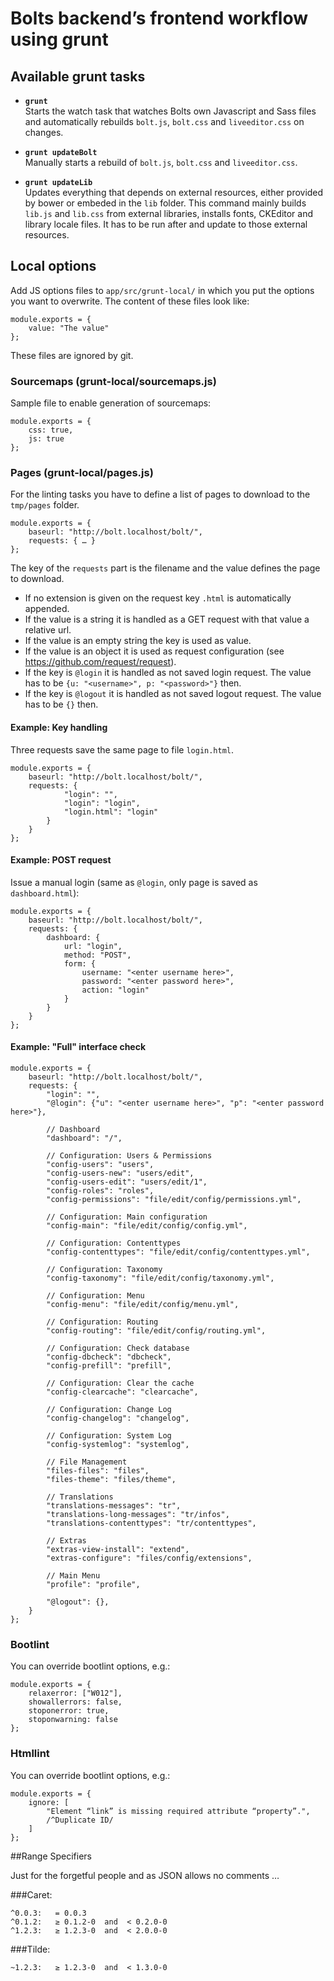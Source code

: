 # Bolts backend’s frontend workflow using grunt

## Available grunt tasks

- **``grunt``**<br>
Starts the watch task that watches Bolts own Javascript and Sass files and automatically rebuilds ``bolt.js``,
``bolt.css`` and ``liveeditor.css`` on changes.

- **``grunt updateBolt``**<br>
Manually starts a rebuild of ``bolt.js``, ``bolt.css`` and ``liveeditor.css``.

- **``grunt updateLib``**<br>
Updates everything that depends on external resources, either provided by bower or embeded in the ``lib`` folder.
This command mainly builds ``lib.js`` and ``lib.css`` from external libraries, installs fonts, CKEditor and library
locale files. It has to be run after and update to those external resources.

## Local options

Add JS options files to ``app/src/grunt-local/`` in which you put the options you want to overwrite.
The content of these files look like:

    module.exports = {
        value: "The value"
    };

These files are ignored by git.


### Sourcemaps (grunt-local/sourcemaps.js)

Sample file to enable generation of sourcemaps:

    module.exports = {
        css: true,
        js: true
    };

### Pages (grunt-local/pages.js)

For the linting tasks you have to define a list of pages to download to the ``tmp/pages`` folder.

    module.exports = {
        baseurl: "http://bolt.localhost/bolt/",
        requests: { … }
    };

The key of the ``requests`` part is the filename and the value defines the page to download.

- If no extension is given on the request key ``.html`` is automatically appended.
- If the value is a string it is handled as a GET request with that value a relative url.
- If the value is an empty string the key is used as value.
- If the value is an object it is used as request configuration (see https://github.com/request/request).
- If the key is ``@login`` it is handled as not saved login request.
  The value has to be ``{u: "<username>", p: "<password>"}`` then.
- If the key is ``@logout`` it is handled as not saved logout request. The value has to be ``{}`` then.

#### Example: Key handling

Three requests save the same page to file ``login.html``.

    module.exports = {
        baseurl: "http://bolt.localhost/bolt/",
        requests: {
                "login": "",
                "login": "login",
                "login.html": "login"
            }
        }
    };

#### Example: POST request

Issue a manual login (same as ``@login``, only page is saved as ``dashboard.html``):

    module.exports = {
        baseurl: "http://bolt.localhost/bolt/",
        requests: {
            dashboard: {
                url: "login",
                method: "POST",
                form: {
                    username: "<enter username here>",
                    password: "<enter password here>",
                    action: "login"
                }
            }
        }
    };

#### Example: "Full" interface check

    module.exports = {
        baseurl: "http://bolt.localhost/bolt/",
        requests: {
            "login": "",
            "@login": {"u": "<enter username here>", "p": "<enter password here>"},

            // Dashboard
            "dashboard": "/",

            // Configuration: Users & Permissions
            "config-users": "users",
            "config-users-new": "users/edit",
            "config-users-edit": "users/edit/1",
            "config-roles": "roles",
            "config-permissions": "file/edit/config/permissions.yml",

            // Configuration: Main configuration
            "config-main": "file/edit/config/config.yml",

            // Configuration: Contenttypes
            "config-contenttypes": "file/edit/config/contenttypes.yml",

            // Configuration: Taxonomy
            "config-taxonomy": "file/edit/config/taxonomy.yml",

            // Configuration: Menu
            "config-menu": "file/edit/config/menu.yml",

            // Configuration: Routing
            "config-routing": "file/edit/config/routing.yml",

            // Configuration: Check database
            "config-dbcheck": "dbcheck",
            "config-prefill": "prefill",

            // Configuration: Clear the cache
            "config-clearcache": "clearcache",

            // Configuration: Change Log
            "config-changelog": "changelog",

            // Configuration: System Log
            "config-systemlog": "systemlog",

            // File Management
            "files-files": "files",
            "files-theme": "files/theme",

            // Translations
            "translations-messages": "tr",
            "translations-long-messages": "tr/infos",
            "translations-contenttypes": "tr/contenttypes",

            // Extras
            "extras-view-install": "extend",
            "extras-configure": "files/config/extensions",

            // Main Menu
            "profile": "profile",

            "@logout": {},
        }
    };

### Bootlint

You can override bootlint options, e.g.:

    module.exports = {
        relaxerror: ["W012"],
        showallerrors: false,
        stoponerror: true,
        stoponwarning: false
    };

### Htmllint

You can override bootlint options, e.g.:

    module.exports = {
        ignore: [
            "Element “link” is missing required attribute “property”.",
            /^Duplicate ID/
        ]
    };


##Range Specifiers

Just for the forgetful people and as JSON allows no comments …

###Caret:

    ^0.0.3:   = 0.0.3
    ^0.1.2:   ≥ 0.1.2-0  and  < 0.2.0-0
    ^1.2.3:   ≥ 1.2.3-0  and  < 2.0.0-0

###Tilde:

    ~1.2.3:   ≥ 1.2.3-0  and  < 1.3.0-0
